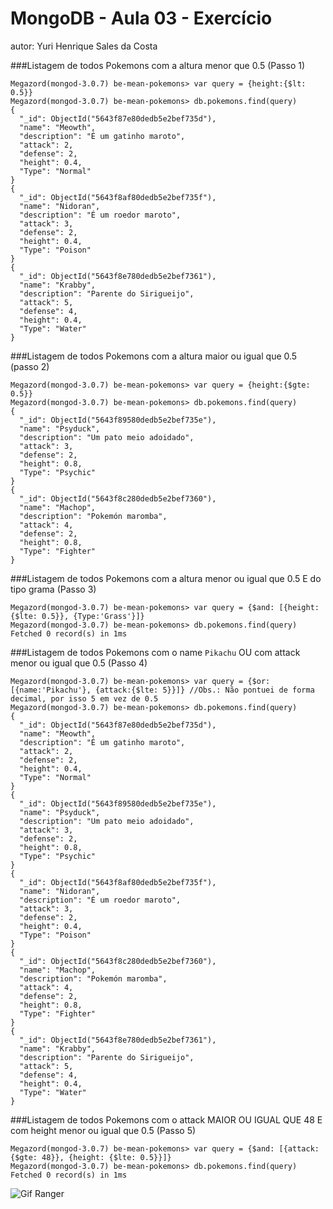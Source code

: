 # MongoDB - Aula 03 - Exercício
autor: Yuri Henrique Sales da Costa

###Listagem de todos Pokemons com a altura menor que 0.5 (Passo 1)
```
Megazord(mongod-3.0.7) be-mean-pokemons> var query = {height:{$lt: 0.5}}
Megazord(mongod-3.0.7) be-mean-pokemons> db.pokemons.find(query)
{
  "_id": ObjectId("5643f87e80dedb5e2bef735d"),
  "name": "Meowth",
  "description": "É um gatinho maroto",
  "attack": 2,
  "defense": 2,
  "height": 0.4,
  "Type": "Normal"
}
{
  "_id": ObjectId("5643f8af80dedb5e2bef735f"),
  "name": "Nidoran",
  "description": "É um roedor maroto",
  "attack": 3,
  "defense": 2,
  "height": 0.4,
  "Type": "Poison"
}
{
  "_id": ObjectId("5643f8e780dedb5e2bef7361"),
  "name": "Krabby",
  "description": "Parente do Sirigueijo",
  "attack": 5,
  "defense": 4,
  "height": 0.4,
  "Type": "Water"
}

```

###Listagem de todos Pokemons com a altura maior ou igual que 0.5 (passo 2)
```
Megazord(mongod-3.0.7) be-mean-pokemons> var query = {height:{$gte: 0.5}}
Megazord(mongod-3.0.7) be-mean-pokemons> db.pokemons.find(query)
{
  "_id": ObjectId("5643f89580dedb5e2bef735e"),
  "name": "Psyduck",
  "description": "Um pato meio adoidado",
  "attack": 3,
  "defense": 2,
  "height": 0.8,
  "Type": "Psychic"
}
{
  "_id": ObjectId("5643f8c280dedb5e2bef7360"),
  "name": "Machop",
  "description": "Pokemón maromba",
  "attack": 4,
  "defense": 2,
  "height": 0.8,
  "Type": "Fighter"
}
```

###Listagem de todos Pokemons com a altura menor ou igual que 0.5 E do tipo grama (Passo 3)
```
Megazord(mongod-3.0.7) be-mean-pokemons> var query = {$and: [{height:{$lte: 0.5}}, {Type:'Grass'}]}
Megazord(mongod-3.0.7) be-mean-pokemons> db.pokemons.find(query)
Fetched 0 record(s) in 1ms
```

###Listagem de todos Pokemons com o name `Pikachu` OU com attack menor ou igual que 0.5 (Passo 4)
```
Megazord(mongod-3.0.7) be-mean-pokemons> var query = {$or: [{name:'Pikachu'}, {attack:{$lte: 5}}]} //Obs.: Não pontuei de forma decimal, por isso 5 em vez de 0.5
Megazord(mongod-3.0.7) be-mean-pokemons> db.pokemons.find(query)
{
  "_id": ObjectId("5643f87e80dedb5e2bef735d"),
  "name": "Meowth",
  "description": "É um gatinho maroto",
  "attack": 2,
  "defense": 2,
  "height": 0.4,
  "Type": "Normal"
}
{
  "_id": ObjectId("5643f89580dedb5e2bef735e"),
  "name": "Psyduck",
  "description": "Um pato meio adoidado",
  "attack": 3,
  "defense": 2,
  "height": 0.8,
  "Type": "Psychic"
}
{
  "_id": ObjectId("5643f8af80dedb5e2bef735f"),
  "name": "Nidoran",
  "description": "É um roedor maroto",
  "attack": 3,
  "defense": 2,
  "height": 0.4,
  "Type": "Poison"
}
{
  "_id": ObjectId("5643f8c280dedb5e2bef7360"),
  "name": "Machop",
  "description": "Pokemón maromba",
  "attack": 4,
  "defense": 2,
  "height": 0.8,
  "Type": "Fighter"
}
{
  "_id": ObjectId("5643f8e780dedb5e2bef7361"),
  "name": "Krabby",
  "description": "Parente do Sirigueijo",
  "attack": 5,
  "defense": 4,
  "height": 0.4,
  "Type": "Water"
}
```

###Listagem de todos Pokemons com o attack MAIOR OU IGUAL QUE 48 E com  height menor ou igual que 0.5 (Passo 5)
```
Megazord(mongod-3.0.7) be-mean-pokemons> var query = {$and: [{attack: {$gte: 48}}, {height: {$lte: 0.5}}]}
Megazord(mongod-3.0.7) be-mean-pokemons> db.pokemons.find(query)
Fetched 0 record(s) in 1ms
```

![Gif Ranger](http://i2.kym-cdn.com/photos/images/newsfeed/000/629/322/e15.gif)
